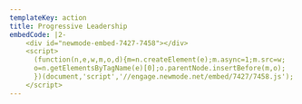 ```yaml
---
templateKey: action
title: Progressive Leadership
embedCode: |2-
    <div id="newmode-embed-7427-7458"></div>
    <script>
      (function(n,e,w,m,o,d){m=n.createElement(e);m.async=1;m.src=w;
      o=n.getElementsByTagName(e)[0];o.parentNode.insertBefore(m,o);
      })(document,'script','//engage.newmode.net/embed/7427/7458.js');
    </script>
---
```


